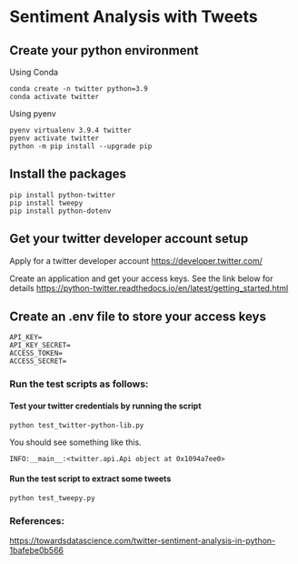# Sentiment Analysis with Tweets

## Create your python environment

Using Conda
```
conda create -n twitter python=3.9
conda activate twitter
```

Using pyenv
```
pyenv virtualenv 3.9.4 twitter
pyenv activate twitter
python -m pip install --upgrade pip
```

## Install the packages
```
pip install python-twitter
pip install tweepy
pip install python-dotenv
```

## Get your twitter developer account setup 
Apply for a twitter developer account https://developer.twitter.com/

Create an application and get your access keys.
See the link below for details
https://python-twitter.readthedocs.io/en/latest/getting_started.html


## Create an .env file to store your access keys
```
API_KEY= 
API_KEY_SECRET= 
ACCESS_TOKEN= 
ACCESS_SECRET= 
```

### Run the test scripts as follows:

#### Test your twitter credentials by running the script
```
python test_twitter-python-lib.py
```
You should see something like this.
```
INFO:__main__:<twitter.api.Api object at 0x1094a7ee0>
```

#### Run the test script to extract some tweets 
```
python test_tweepy.py
```



### References:
https://towardsdatascience.com/twitter-sentiment-analysis-in-python-1bafebe0b566
